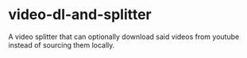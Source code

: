 # video-dl-and-splitter
A video splitter that can optionally download said videos from youtube instead of sourcing them locally.
